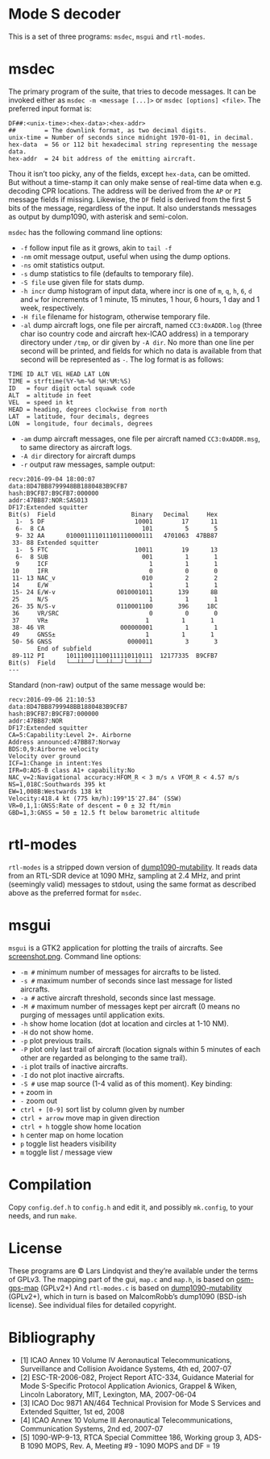 # Mode S decoder
This is a set of three programs: `msdec`, `msgui` and `rtl-modes`.

# msdec
The primary program of the suite, that tries to decode messages.
It can be invoked either as `msdec -m <message [...]>` or `msdec [options] <file>`.
The preferred input format is:
````
DF##:<unix-time>:<hex-data>:<hex-addr>
##        = The downlink format, as two decimal digits.
unix-time = Number of seconds since midnight 1970-01-01, in decimal.
hex-data  = 56 or 112 bit hexadecimal string representing the message data.
hex-addr  = 24 bit address of the emitting aircraft.
````
Thou it isn’t too picky, any of the fields, except `hex-data`, can be omitted. But
without a time-stamp it can only make sense of real-time data when e.g. decoding
CPR locations. The address will be derived from the `AP` or `PI` message fields if missing.
Likewise, the `DF` field is derived from the first 5 bits of the message, regardless of the input.
It also understands messages as output by dump1090, with asterisk and semi-colon.

`msdec` has the following command line options:
* `-f` follow input file as it grows, akin to `tail -f`
* `-nm` omit message output, useful when using the dump options.
* `-ns` omit statistics output.
* `-s` dump statistics to file (defaults to temporary file).
* `-S file` use given file for stats dump.
* `-h incr` dump histogram of input data, where incr is one
        of `m`, `q`, `h`, `6`, `d` and `w` for increments of
        1 minute, 15 minutes, 1 hour, 6 hours, 1 day and 1 week, respectively.
* `-H file` filename for histogram, otherwise temporary file.
* `-al` dump aircraft logs, one file per aircraft, named `CC3:0xADDR.log`
        (three char iso country code and aircraft hex-ICAO address) in
        a temporary directory under `/tmp`, or dir given by `-A dir`.
        No more than one line per second will be printed, and fields for which
        no data is available from that second will be represented as `-`.
        The log format is as follows:
````
TIME ID ALT VEL HEAD LAT LON
TIME = strftime(%Y-%m-%d %H:%M:%S)
ID   = four digit octal squawk code
ALT  = altitude in feet
VEL  = speed in kt
HEAD = heading, degrees clockwise from north
LAT  = latitude, four decimals, degrees
LON  = longitude, four decimals, degrees
````
* `-am` dump aircraft messages, one file per aircraft named `CC3:0xADDR.msg`, to
        same directory as aircraft logs.
* `-A dir` directory for aircraft dumps
* `-r` output raw messages, sample output:
````
recv:2016-09-04 18:00:07
data:8D47BB8799948BB1880483B9CFB7
hash:B9CFB7:B9CFB7:000000
addr:47BB87:NOR:SAS013
DF17:Extended squitter
Bit(s)  Field                     Binary   Decimal     Hex
  1-  5 DF                         10001        17      11
  6-  8 CA                           101         5       5
  9- 32 AA      010001111011101110000111   4701063  47BB87
 33- 88 Extended squitter
  1-  5 FTC                        10011        19      13
  6-  8 SUB                          001         1       1
  9     ICF                            1         1       1
 10     IFR                            0         0       0
 11- 13 NAC_v                        010         2       2
 14     E/W                            1         1       1
 15- 24 E/W-v                 0010001011       139      8B
 25     N/S                            1         1       1
 26- 35 N/S-v                 0110001100       396     18C
 36     VR/SRC                         0         0       0
 37     VR±                           1         1       1
 38- 46 VR                     000000001         1       1
 49     GNSS±                         1         1       1
 50- 56 GNSS                     0000011         3       3
        End of subfield
 89-112 PI      101110011100111110110111  12177335  B9CFB7
Bit(s)  Field   └──┴┴──┘└──┴┴──┘└──┴┴──┘
---
````
Standard (non-raw) output of the same message would be:
````
recv:2016-09-06 21:10:53
data:8D47BB8799948BB1880483B9CFB7
hash:B9CFB7:B9CFB7:000000
addr:47BB87:NOR
DF17:Extended squitter
CA=5:Capability:Level 2+. Airborne
Address announced:47BB87:Norway
BDS:0,9:Airborne velocity
Velocity over ground
ICF=1:Change in intent:Yes
IFR=0:ADS-B class A1+ capability:No
NAC_v=2:Navigational accuracy:HFOM_R < 3 m/s ∧ VFOM_R < 4.57 m/s
NS=1,018C:Southwards 395 kt
EW=1,008B:Westwards 138 kt
Velocity:418.4 kt (775 km/h):199°15′27.84″ (SSW)
VR=0,1,1:GNSS:Rate of descent = 0 ± 32 ft/min
GBD=1,3:GNSS = 50 ± 12.5 ft below barometric altitude
````


# rtl-modes

`rtl-modes` is a stripped down version of
[dump1090-mutability](https://github.com/mutability/dump1090).
It reads data from an RTL-SDR device at 1090 MHz, sampling at 2.4 MHz,
and print (seemingly valid) messages to stdout, using the same format
as described above as the preferred format for `msdec`.


# msgui

`msgui` is a GTK2 application for plotting the trails of aircrafts. See 
[screenshot.png](https://raw.githubusercontent.com/e5150/msdec/master/screenshot.png).
Command line options:
* `-m #` minimum number of messages for aircrafts to be listed.
* `-s #` maximum number of seconds since last message for listed aircrafts.
* `-a #` active aircraft threshold, seconds since last message.
* `-M #` maximum number of messages kept per aircraft (0 means no
         purging of messages until application exits.
* `-h`   show home location (dot at location and circles at 1-10 NM).
* `-H`   do not show home.
* `-p`   plot previous trails.
* `-P`   plot only last trail of aircraft (location signals within 5 minutes of
         each other are regarded as belonging to the same trail).
* `-i`   plot trails of inactive aircrafts.
* `-I`   do not plot inactive aircrafts.
* `-S #` use map source (1-4 valid as of this moment).
Key binding:
* `+`   zoom in
* `-`   zoom out
* `ctrl + [0-9]` sort list by column given by number
* `ctrl + arrow` move map in given direction
* `ctrl + h` toggle show home location
* `h` center map on home location
* `p` toggle list headers visibility
* `m` toggle list / message view


# Compilation
Copy `config.def.h` to `config.h` and edit it, and possibly `mk.config`, to your needs, and run `make`.


# License
These programs are © Lars Lindqvist and they’re available under the terms of GPLv3.
The mapping part of the gui, `map.c` and `map.h`, is based on
[osm-gps-map](https://nzjrs.github.io/osm-gps-map/) (GPLv2+)
And `rtl-modes.c` is based on
[dump1090-mutability](https://github.com/mutability/dump1090) (GPLv2+), which in turn
is based on MalcomRobb’s dump1090 (BSD-ish license).
See individual files for detailed copyright.


# Bibliography

* [1] ICAO Annex 10 Volume IV Aeronautical Telecommunications,
        Surveillance and Collision Avoidance Systems, 4th ed, 2007-07
* [2] ESC-TR-2006-082, Project Report ATC-334, Guidance Material for
        Mode S-Specific Protocol Application Avionics, Grappel & Wiken,
        Lincoln Laboratory, MIT, Lexington, MA, 2007-06-04
* [3] ICAO Doc 9871 AN/464 Technical Provision for Mode S Services
        and Extended Squitter, 1st ed, 2008
* [4] ICAO Annex 10 Volume III Aeronautical Telecommunications,
        Communication Systems, 2nd ed, 2007-07
* [5] 1090-WP-9-13, RTCA Special Committee 186, Working group 3,
        ADS-B 1090 MOPS, Rev. A, Meeting #9 ‐ 1090 MOPS and DF = 19
